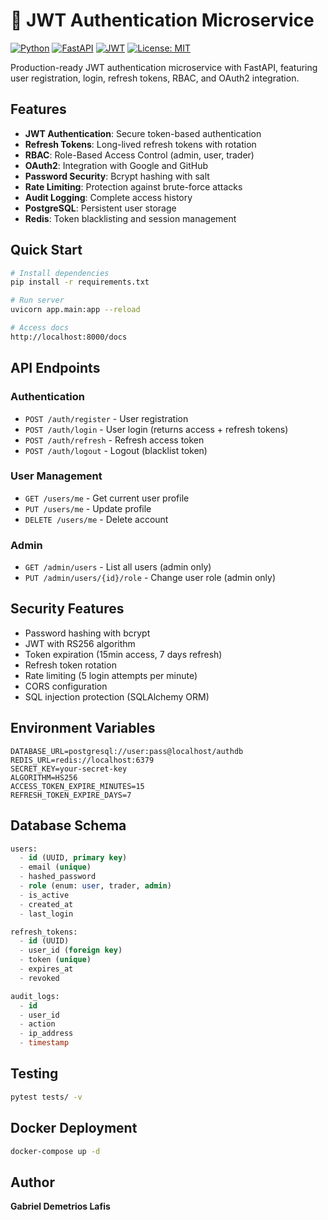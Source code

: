 # 🔐 JWT Authentication Microservice

[![Python](https://img.shields.io/badge/python-3.11%2B-blue.svg)](https://www.python.org/)
[![FastAPI](https://img.shields.io/badge/FastAPI-0.115-green.svg)](https://fastapi.tiangolo.com/)
[![JWT](https://img.shields.io/badge/JWT-Auth-orange.svg)](https://jwt.io/)
[![License: MIT](https://img.shields.io/badge/License-MIT-blue.svg)](https://opensource.org/licenses/MIT)

Production-ready JWT authentication microservice with FastAPI, featuring user registration, login, refresh tokens, RBAC, and OAuth2 integration.

## Features

- **JWT Authentication**: Secure token-based authentication
- **Refresh Tokens**: Long-lived refresh tokens with rotation
- **RBAC**: Role-Based Access Control (admin, user, trader)
- **OAuth2**: Integration with Google and GitHub
- **Password Security**: Bcrypt hashing with salt
- **Rate Limiting**: Protection against brute-force attacks
- **Audit Logging**: Complete access history
- **PostgreSQL**: Persistent user storage
- **Redis**: Token blacklisting and session management

## Quick Start

```bash
# Install dependencies
pip install -r requirements.txt

# Run server
uvicorn app.main:app --reload

# Access docs
http://localhost:8000/docs
```

## API Endpoints

### Authentication
- `POST /auth/register` - User registration
- `POST /auth/login` - User login (returns access + refresh tokens)
- `POST /auth/refresh` - Refresh access token
- `POST /auth/logout` - Logout (blacklist token)

### User Management
- `GET /users/me` - Get current user profile
- `PUT /users/me` - Update profile
- `DELETE /users/me` - Delete account

### Admin
- `GET /admin/users` - List all users (admin only)
- `PUT /admin/users/{id}/role` - Change user role (admin only)

## Security Features

- Password hashing with bcrypt
- JWT with RS256 algorithm
- Token expiration (15min access, 7 days refresh)
- Refresh token rotation
- Rate limiting (5 login attempts per minute)
- CORS configuration
- SQL injection protection (SQLAlchemy ORM)

## Environment Variables

```env
DATABASE_URL=postgresql://user:pass@localhost/authdb
REDIS_URL=redis://localhost:6379
SECRET_KEY=your-secret-key
ALGORITHM=HS256
ACCESS_TOKEN_EXPIRE_MINUTES=15
REFRESH_TOKEN_EXPIRE_DAYS=7
```

## Database Schema

```sql
users:
  - id (UUID, primary key)
  - email (unique)
  - hashed_password
  - role (enum: user, trader, admin)
  - is_active
  - created_at
  - last_login

refresh_tokens:
  - id (UUID)
  - user_id (foreign key)
  - token (unique)
  - expires_at
  - revoked

audit_logs:
  - id
  - user_id
  - action
  - ip_address
  - timestamp
```

## Testing

```bash
pytest tests/ -v
```

## Docker Deployment

```bash
docker-compose up -d
```

## Author

**Gabriel Demetrios Lafis**
